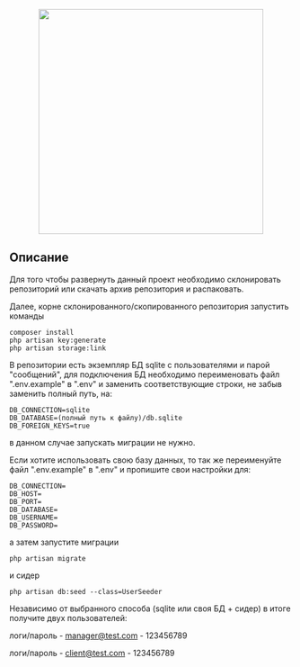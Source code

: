 <p align="center"><a href="https://laravel.com" target="_blank"><img src="https://raw.githubusercontent.com/laravel/art/master/logo-lockup/5%20SVG/2%20CMYK/1%20Full%20Color/laravel-logolockup-cmyk-red.svg" width="400"></a></p>


## Описание
Для того чтобы развернуть данный проект необходимо склонировать репозиторий или скачать архив репозитория и распаковать.

Далее, корне склонированного/скопированного репозитория запустить команды

```
composer install
php artisan key:generate
php artisan storage:link
```

В репозитории есть экземпляр БД sqlite с пользователями и парой "сообщений",
для подключения БД необходимо переименовать файл ".env.example" в ".env" и заменить соответствующие строки, не забыв заменить полный путь, на:

```
DB_CONNECTION=sqlite
DB_DATABASE=(полный путь к файлу)/db.sqlite
DB_FOREIGN_KEYS=true
```

в данном случае запускать миграции не нужно.

Если хотите использовать свою базу данных, то так же переименуйте файл ".env.example" в ".env" и пропишите свои настройки для:
```
DB_CONNECTION=
DB_HOST=
DB_PORT=
DB_DATABASE=
DB_USERNAME=
DB_PASSWORD=
```
а затем запустите миграции
```
php artisan migrate
```
и сидер
```
php artisan db:seed --class=UserSeeder
```

Независимо от выбранного способа (sqlite или своя БД + сидер) в итоге получите двух пользователей:

логи/пароль - manager@test.com - 123456789

логи/пароль - client@test.com - 123456789


